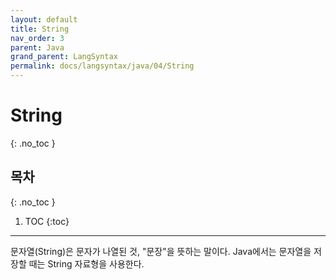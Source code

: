 ```yaml
---
layout: default
title: String
nav_order: 3
parent: Java
grand_parent: LangSyntax
permalink: docs/langsyntax/java/04/String
---
```


# String
{: .no_toc }

## 목차
{: .no_toc }

1. TOC
{:toc}

---

문자열(String)은 문자가 나열된 것, "문장"을 뜻하는 말이다. Java에서는 문자열을 저장할 때는 String 자료형을 사용한다.